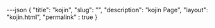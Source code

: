 ---json
{
    "title": "kojin",
    "slug": "",
    "description": "kojin Page",
    "layout": "kojin.html",
    "permalink" : true
}
